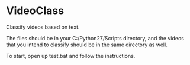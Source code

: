 # VideoClass
Classify videos based on text.

The files should be in your C:/Python27/Scripts directory, and the videos that you intend to classify should be in the same directory as well. 

To start, open up test.bat and follow the instructions.
